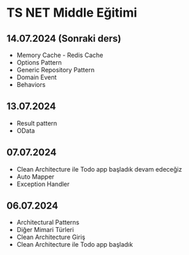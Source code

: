 # TS NET Middle Eğitimi

## 14.07.2024 (Sonraki ders)
- Memory Cache - Redis Cache
- Options Pattern
- Generic Repository Pattern
- Domain Event
- Behaviors

## 13.07.2024
- Result pattern
- OData

## 07.07.2024
- Clean Architecture ile Todo app başladık devam edeceğiz
- Auto Mapper
- Exception Handler

## 06.07.2024
- Architectural Patterns
- Diğer Mimari Türleri
- Clean Architecture Giriş
- Clean Architecture ile Todo app başladık